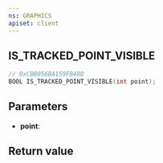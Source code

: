 ```yaml
---
ns: GRAPHICS
apiset: client
---
```

## IS_TRACKED_POINT_VISIBLE

```c
// 0xCBB056BA159FB48D
BOOL IS_TRACKED_POINT_VISIBLE(int point);
```


## Parameters
* **point**:

## Return value


